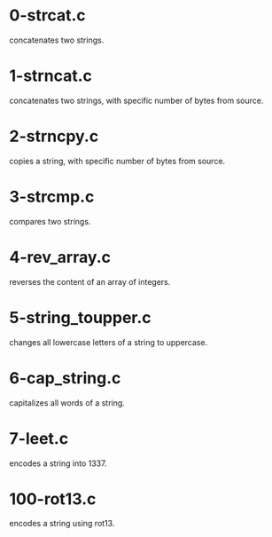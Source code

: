 # 0-strcat.c 
concatenates two strings.
# 1-strncat.c
concatenates two strings, with specific number of bytes from source.
# 2-strncpy.c
copies a string, with specific number of bytes from source.
# 3-strcmp.c
compares two strings.
# 4-rev_array.c
reverses the content of an array of integers.
# 5-string_toupper.c
changes all lowercase letters of a string to uppercase.
# 6-cap_string.c
capitalizes all words of a string.
# 7-leet.c
encodes a string into 1337.
# 100-rot13.c
encodes a string using rot13.
